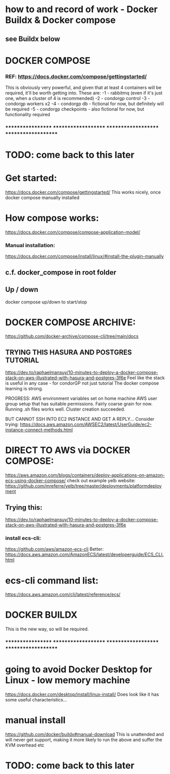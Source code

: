 # how to and record of work - Docker Buildx & Docker compose

## see Buildx below

# DOCKER COMPOSE
### REF: https://docs.docker.com/compose/gettingstarted/
This is obviously very powerful, and given that at least 4 containers will be
required, it'll be worth getting into.
These are:
-1 - rabbitmq (even if it's just one, when a cluster of 4 is recommended)
-2 - condorgp control
-3 - condorgp workers x2
-4 - condorgp db - fictional for now, but definitely will be required
-5 - condorgp checkpoints - also fictional for now, but functionality required

### **************** ****************** ****************** ******************
# TODO: come back to this later 
# Get started:
https://docs.docker.com/compose/gettingstarted/
This works nicely, once docker compose manually installed
# How compose works:
https://docs.docker.com/compose/compose-application-model/

### Manual installation:
https://docs.docker.com/compose/install/linux/#install-the-plugin-manually

## c.f. docker_compose in root folder

## Up / down
docker compose up/down to start/stop

# DOCKER COMPOSE ARCHIVE:
https://github.com/docker-archive/compose-cli/tree/main/docs

## TRYING THIS HASURA AND POSTGRES TUTORIAL
https://dev.to/raphaelmansuy/10-minutes-to-deploy-a-docker-compose-stack-on-aws-illustrated-with-hasura-and-postgres-3f6e
Feel like the stack is useful in any case - for condorGP not just tutorial
The docker compose learning is strong.

PROGRESS:
  AWS environment variables set on home machine
  AWS user group setup that has suitable permissions. Fairly coarse grain for now.
  Running .sh files works well. 
  Cluster creation succeeded.

BUT
  CANNOT SSH INTO EC2 INSTANCE AND GET A REPLY...
Consider trying:
        https://docs.aws.amazon.com/AWSEC2/latest/UserGuide/ec2-instance-connect-methods.html



# DIRECT TO AWS via DOCKER COMPOSE:
https://aws.amazon.com/blogs/containers/deploy-applications-on-amazon-ecs-using-docker-compose/
check out example yelb website:
https://github.com/mreferre/yelb/tree/master/deployments/platformdeployment

## Trying this:
https://dev.to/raphaelmansuy/10-minutes-to-deploy-a-docker-compose-stack-on-aws-illustrated-with-hasura-and-postgres-3f6e
### install ecs-cli:
https://github.com/aws/amazon-ecs-cli
Better:
https://docs.aws.amazon.com/AmazonECS/latest/developerguide/ECS_CLI.html
# ecs-cli command list:
https://docs.aws.amazon.com/cli/latest/reference/ecs/







# DOCKER BUILDX
This is the new way, so will be required.

### **************** ****************** ****************** ******************

# going to avoid Docker Desktop for Linux - low memory machine
https://docs.docker.com/desktop/install/linux-install/
Does look like it has some useful characteristics...

# manual install
https://github.com/docker/buildx#manual-download
This is unattended and will never get support, making it more likely to run 
the above and suffer the KVM overhead etc


# TODO: come back to this later 




